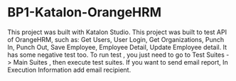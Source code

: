 # BP1-Katalon-OrangeHRM
 
This project was built with Katalon Studio.
This project was built to test API of OrangeHRM, such as: Get Users, User Login, Get Organizations, Punch In, Punch Out, Save Employee, Employee Detail, Update Employee detail. It has some negative test too.
To run test , you just need to go to Test Suites -> Main Suites , then execute test suites.
If you want to send email report, In Execution Information add email recipient.
